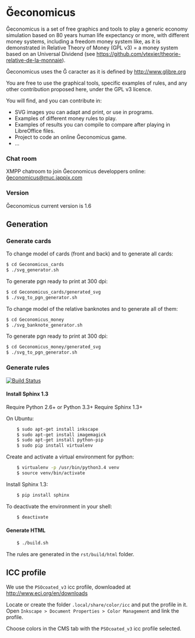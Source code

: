 # Ğeconomicus
Ğeconomicus is a set of free graphics and tools to play a generic economy simulation based on 80 years human life expectancy or more, with different money systems, including a freedom money system like, as it is demonstrated in Relative Theory of Money (GPL v3) = a money system based on an Universal Dividend (see https://github.com/vtexier/theorie-relative-de-la-monnaie).

Ğeconomicus uses the Ğ caracter as it is defined by http://www.glibre.org

You are free to use the graphical tools, specific examples of rules, and any other contribution proposed here, under the GPL v3 licence.

You will find, and you can contribute in:

- SVG images you can adapt and print, or use in programs.
- Examples of different money rules to play.
- Examples of results you can compile to compare after playing in LibreOffice files.
- Project to code an online Ğeconomicus game.
- …

### Chat room
XMPP chatroom to join Ğeconomicus developpers online: ğ<a href="xmpp:ğeconomicus@muc.jappix.com">economicus@muc.jappix.com</a>

### Version
Ğeconomicus current version is 1.6

## Generation

### Generate cards

To change model of cards (front and back) and to generate all cards:

```bash
$ cd Geconomicus_cards
$ ./svg_generator.sh
```

To generate pgn ready to print at 300 dpi:

```bash
$ cd Geconomicus_cards/generated_svg
$ ./svg_to_pgn_generator.sh
```

To change model of the relative banknotes and to generate all of them:

```bash
$ cd Geconomicus_money
$ ./svg_banknote_generator.sh
```

To generate pgn ready to print at 300 dpi:

```bash
$ cd Geconomicus_money/generated_svg
$ ./svg_to_pgn_generator.sh
```

### Generate rules

[![Build Status](https://travis-ci.org/vtexier/Geconomicus.svg?branch=dev)](https://travis-ci.org/vtexier/Geconomicus)

#### Install Sphinx 1.3

Require Python 2.6+ or Python 3.3+
Require Sphinx 1.3+

On Ubuntu:

```bash
    $ sudo apt-get install inkscape
    $ sudo apt-get install imagemagick
    $ sudo apt-get install python-pip
    $ sudo pip install virtualenv
```
Create and activate a virtual environment for python:

```bash
    $ virtualenv -p /usr/bin/python3.4 venv
    $ source venv/bin/activate
```

Install Sphinx 1.3:

```bash
    $ pip install sphinx
```

To deactivate the environment in your shell:

```bash
    $ deactivate
```

#### Generate HTML

```bash
    $ ./build.sh
```

The rules are generated in the `rst/build/html` folder.

## ICC profile

We use the `PSOcoated_v3` icc profile, downloaded at http://www.eci.org/en/downloads

Locate or create the folder `.local/share/color/icc` and put the profile in it.
Open `Inkscape > Document Properties > Color Management` and link the profile.

Choose colors in the CMS tab with the `PSOcoated_v3` icc profile selected.
